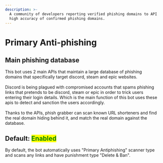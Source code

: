 ```yaml
---
description: >-
  A community of developers reporting verified phishing domains to API. Have
  high accuracy of confirmed phishing domains.
---
```


# Primary Anti-phishing

## Main phishing database

This bot uses 2 main APIs that maintain a large database of phishing domains that specifically target discord, steam and epic websites. \
\
Discord is being plagued with compromised accounts that spams phishing links that pretends to be discord, steam or epic in order to trick users entering their login details. Which is the main function of this bot uses these apis to detect and sanction the users accordingly. \
\
Thanks to the APIs, phish grabber can scan known URL shorteners and find the real domain hiding behind it, and match the real domain against the database.



## Default: <mark style="color:green;">Enabled</mark>

By default, the bot automatically uses "Primary Antiphishing" scanner type and scans any links  and have punishment type "Delete & Ban".&#x20;






